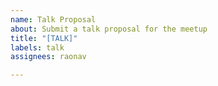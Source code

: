```yaml
---
name: Talk Proposal
about: Submit a talk proposal for the meetup
title: "[TALK]"
labels: talk
assignees: raonav

---
```



